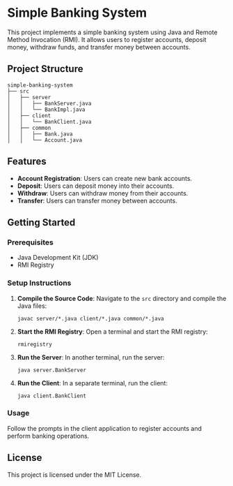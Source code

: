 # Simple Banking System

This project implements a simple banking system using Java and Remote Method Invocation (RMI). It allows users to register accounts, deposit money, withdraw funds, and transfer money between accounts.

## Project Structure

```
simple-banking-system
├── src
│   ├── server
│   │   ├── BankServer.java
│   │   └── BankImpl.java
│   ├── client
│   │   └── BankClient.java
│   ├── common
│   │   ├── Bank.java
│   │   └── Account.java
```

## Features

- **Account Registration**: Users can create new bank accounts.
- **Deposit**: Users can deposit money into their accounts.
- **Withdraw**: Users can withdraw money from their accounts.
- **Transfer**: Users can transfer money between accounts.

## Getting Started

### Prerequisites

- Java Development Kit (JDK)
- RMI Registry

### Setup Instructions

1. **Compile the Source Code**:
   Navigate to the `src` directory and compile the Java files:
   ```
   javac server/*.java client/*.java common/*.java
   ```

2. **Start the RMI Registry**:
   Open a terminal and start the RMI registry:
   ```
   rmiregistry
   ```

3. **Run the Server**:
   In another terminal, run the server:
   ```
   java server.BankServer
   ```

4. **Run the Client**:
   In a separate terminal, run the client:
   ```
   java client.BankClient
   ```

### Usage

Follow the prompts in the client application to register accounts and perform banking operations.

## License

This project is licensed under the MIT License.